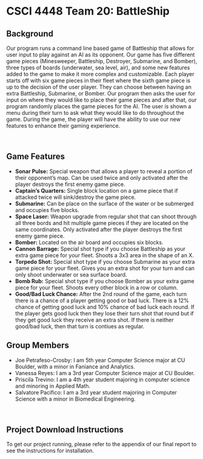 # CSCI 4448 Team 20: BattleShip

<h2>Background</h2>
<p>Our program runs a command line based game of Battleship that allows for user input to play against an AI as its opponent. Our game has five different game pieces (Minesweeper, Battleship, Destroyer, Submarine, and Bomber), three types of boards (underwater, sea level, air), and some new features added to the game to make it more complex and customizable. Each player starts off with six game pieces in their fleet where the sixth game piece is up to the decision of the user player. They can choose between having an extra Battleship, Submarine, or Bomber. Our program then asks the user for input on where they would like to place their game pieces and after that, our program randomly places the game pieces for the AI. The user is shown a menu during their turn to ask what they would like to do throughout the game. During the game, the player will have the ability to use our new features to enhance their gaming experience.</p>
</br>

<h2>Game Features</h2>
  <ul>
    <li> <b>Sonar Pulse:</b> Special weapon that allows a player to reveal a portion of their opponent’s map. Can be used twice and only activated after the player destroys the first enemy game piece. </li>
    <li> <b>Captain’s Quarters:</b> Single block location on a game piece that if attacked twice will sink/destroy the game piece. </li>
    <li> <b>Submarine:</b> Can be place on the surface of the water or be submerged and occupies five blocks. </li>
    <li> <b>Space Laser:</b> Weapon upgrade from regular shot that can shoot through all three bords and hit multiple game pieces if they are located on the same coordinates. Only activated after the player destroys the first enemy game piece. </li>
  <li> <b>Bomber:</b> Located on the air board and occupies six blocks. </li>
    <li> <b>Cannon Barrage:</b> Special shot type if you choose Battleship as your extra game piece for your fleet. Shoots a 3x3 area in the shape of an X. </li>
    <li> <b>Torpedo Shot:</b> Special shot type if you choose Submarine as your extra game piece for your fleet. Gives you an extra shot for your turn and can only shoot underwater or sea surface board. </li>
    <li> <b>Bomb Rub:</b> Special shot type if you choose Bomber as your extra game piece for your fleet. Shoots every other block in a row or column. </li>
    <li> <b>Good/Bad Luck Chance:</b> After the 2nd round of the game, each turn there is a chance of a player getting good or bad luck. There is a 12% chance of getting good luck and 10% chance of bad luck each round. If the player gets good luck then they lose their turn shot that round but if they get good luck they receive an extra shot. If there is neither good/bad luck, then that turn is contiues as regular. </li>
  </ul>
  
<h2>Group Members</h2>
  <ul>
    <li>Joe Petrafeso-Crosby: I am 5th year Computer Science major at CU Boulder, with a minor in Faniance and Analytics. </li>
    <li>Vanessa Reyes: I am a 3rd year Computer Science major at CU Boulder. </li>
    <li>Priscila Trevino: I am a 4th year student majoring in computer science and minoring in Applied Math. </li>
    <li>Salvatore Pacifico: I am a 3rd year student majoring in Computer Science with a minor in Biomedical Engineering. </li>
  </ul>
<br />

<h2>Project Download Instructions</h2> 
<p>To get our project running, please refer to the appendix of our final report to see the instructions for installation.</p>
